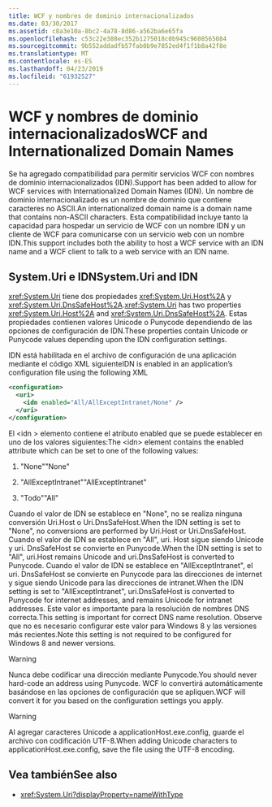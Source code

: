 ```yaml
---
title: WCF y nombres de dominio internacionalizados
ms.date: 03/30/2017
ms.assetid: c8a3e10a-8bc2-4a78-8d86-a562ba6e65fa
ms.openlocfilehash: c53c22e388ec352b1275018c0b945c9608565084
ms.sourcegitcommit: 9b552addadfb57fab0b9e7852ed4f1f1b8a42f8e
ms.translationtype: MT
ms.contentlocale: es-ES
ms.lasthandoff: 04/23/2019
ms.locfileid: "61932527"
---
```

# <a name="wcf-and-internationalized-domain-names"></a><span data-ttu-id="edda9-102">WCF y nombres de dominio internacionalizados</span><span class="sxs-lookup"><span data-stu-id="edda9-102">WCF and Internationalized Domain Names</span></span>
<span data-ttu-id="edda9-103">Se ha agregado compatibilidad para permitir servicios WCF con nombres de dominio internacionalizados (IDN).</span><span class="sxs-lookup"><span data-stu-id="edda9-103">Support has been added to allow for WCF services with Internationalized Domain Names (IDN).</span></span> <span data-ttu-id="edda9-104">Un nombre de dominio internacionalizado es un nombre de dominio que contiene caracteres no ASCII.</span><span class="sxs-lookup"><span data-stu-id="edda9-104">An internationalized domain name is a domain name that contains non-ASCII characters.</span></span> <span data-ttu-id="edda9-105">Esta compatibilidad incluye tanto la capacidad para hospedar un servicio de WCF con un nombre IDN y un cliente de WCF para comunicarse con un servicio web con un nombre IDN.</span><span class="sxs-lookup"><span data-stu-id="edda9-105">This support includes both the ability to host a WCF service with an IDN name and a WCF client to talk to a web service with an IDN name.</span></span>  
  
## <a name="systemuri-and-idn"></a><span data-ttu-id="edda9-106">System.Uri e IDN</span><span class="sxs-lookup"><span data-stu-id="edda9-106">System.Uri and IDN</span></span>  
 <span data-ttu-id="edda9-107"><xref:System.Uri> tiene dos propiedades <xref:System.Uri.Host%2A> y <xref:System.Uri.DnsSafeHost%2A>.</span><span class="sxs-lookup"><span data-stu-id="edda9-107"><xref:System.Uri> has two properties <xref:System.Uri.Host%2A> and <xref:System.Uri.DnsSafeHost%2A>.</span></span> <span data-ttu-id="edda9-108">Estas propiedades contienen valores Unicode o Punycode dependiendo de las opciones de configuración de IDN.</span><span class="sxs-lookup"><span data-stu-id="edda9-108">These properties contain Unicode or Punycode values depending upon the IDN configuration settings.</span></span>  
  
 <span data-ttu-id="edda9-109">IDN está habilitada en el archivo de configuración de una aplicación mediante el código XML siguiente</span><span class="sxs-lookup"><span data-stu-id="edda9-109">IDN is enabled in an application’s configuration file using the following XML</span></span>  
  
```xml  
<configuration>  
  <uri>  
    <idn enabled="All/AllExceptIntranet/None" />  
  </uri>  
</configuration>  
```  
  
 <span data-ttu-id="edda9-110">El \<idn > elemento contiene el atributo enabled que se puede establecer en uno de los valores siguientes:</span><span class="sxs-lookup"><span data-stu-id="edda9-110">The \<idn> element contains the enabled attribute which can be set to one of the following values:</span></span>  
  
1. <span data-ttu-id="edda9-111">"None"</span><span class="sxs-lookup"><span data-stu-id="edda9-111">"None"</span></span>  
  
2. <span data-ttu-id="edda9-112">"AllExceptIntranet"</span><span class="sxs-lookup"><span data-stu-id="edda9-112">"AllExceptIntranet"</span></span>  
  
3. <span data-ttu-id="edda9-113">"Todo"</span><span class="sxs-lookup"><span data-stu-id="edda9-113">"All"</span></span>  
  
 <span data-ttu-id="edda9-114">Cuando el valor de IDN se establece en "None", no se realiza ninguna conversión Uri.Host o Uri.DnsSafeHost.</span><span class="sxs-lookup"><span data-stu-id="edda9-114">When the IDN setting is set to "None", no conversions are performed by Uri.Host or Uri.DnsSafeHost.</span></span> <span data-ttu-id="edda9-115">Cuando el valor de IDN se establece en "All", uri. Host sigue siendo Unicode y uri. DnsSafeHost se convierte en Punycode.</span><span class="sxs-lookup"><span data-stu-id="edda9-115">When the IDN setting is set to "All", uri.Host remains Unicode and uri.DnsSafeHost is converted to Punycode.</span></span> <span data-ttu-id="edda9-116">Cuando el valor de IDN se establece en "AllExceptIntranet", el uri. DnsSafeHost se convierte en Punycode para las direcciones de internet y sigue siendo Unicode para las direcciones de intranet.</span><span class="sxs-lookup"><span data-stu-id="edda9-116">When the IDN setting is set to "AllExceptIntranet", uri.DnsSafeHost is converted to Punycode for internet addresses, and remains Unicode for intranet addresses.</span></span> <span data-ttu-id="edda9-117">Este valor es importante para la resolución de nombres DNS correcta.</span><span class="sxs-lookup"><span data-stu-id="edda9-117">This setting is important for correct DNS name resolution.</span></span> <span data-ttu-id="edda9-118">Observe que no es necesario configurar este valor para Windows 8 y las versiones más recientes.</span><span class="sxs-lookup"><span data-stu-id="edda9-118">Note this setting is not required to be configured for Windows 8 and newer versions.</span></span>  
  
> [!WARNING]
>  <span data-ttu-id="edda9-119">Nunca debe codificar una dirección mediante Punycode.</span><span class="sxs-lookup"><span data-stu-id="edda9-119">You should never hard-code an address using Punycode.</span></span> <span data-ttu-id="edda9-120">WCF lo convertirá automáticamente basándose en las opciones de configuración que se apliquen.</span><span class="sxs-lookup"><span data-stu-id="edda9-120">WCF will convert it for you based on the configuration settings you apply.</span></span>  
  
> [!WARNING]
>  <span data-ttu-id="edda9-121">Al agregar caracteres Unicode a applicationHost.exe.config, guarde el archivo con codificación UTF-8.</span><span class="sxs-lookup"><span data-stu-id="edda9-121">When adding Unicode characters to applicationHost.exe.config, save the file using the UTF-8 encoding.</span></span>  
  
## <a name="see-also"></a><span data-ttu-id="edda9-122">Vea también</span><span class="sxs-lookup"><span data-stu-id="edda9-122">See also</span></span>

- <xref:System.Uri?displayProperty=nameWithType>
